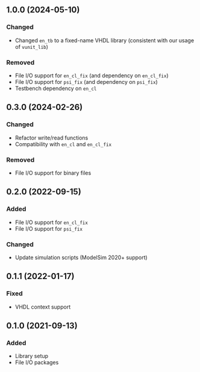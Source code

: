 ## 1.0.0 (2024-05-10)

### Changed
* Changed `en_tb` to a fixed-name VHDL library (consistent with our usage of `vunit_lib`)

### Removed
* File I/O support for `en_cl_fix` (and dependency on `en_cl_fix`)
* File I/O support for `psi_fix` (and dependency on `psi_fix`)
* Testbench dependency on `en_cl`

## 0.3.0 (2024-02-26)

### Changed
* Refactor write/read functions
* Compatibility with `en_cl` and  `en_cl_fix`

### Removed
* File I/O support for binary files

## 0.2.0 (2022-09-15)

### Added
* File I/O support for `en_cl_fix`
* File I/O support for `psi_fix`

### Changed
* Update simulation scripts (ModelSim 2020+ support)

## 0.1.1 (2022-01-17)

### Fixed
* VHDL context support

## 0.1.0 (2021-09-13)

### Added
* Library setup
* File I/O packages